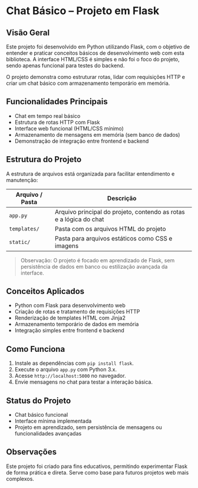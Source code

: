 # Chat Básico – Projeto em Flask

## Visão Geral
Este projeto foi desenvolvido em Python utilizando Flask, com o objetivo de entender e praticar conceitos básicos de desenvolvimento web com esta biblioteca. A interface HTML/CSS é simples e não foi o foco do projeto, sendo apenas funcional para testes do backend.

O projeto demonstra como estruturar rotas, lidar com requisições HTTP e criar um chat básico com armazenamento temporário em memória.

## Funcionalidades Principais
- Chat em tempo real básico  
- Estrutura de rotas HTTP com Flask  
- Interface web funcional (HTML/CSS mínimo)  
- Armazenamento de mensagens em memória (sem banco de dados)  
- Demonstração de integração entre frontend e backend  

## Estrutura do Projeto
A estrutura de arquivos está organizada para facilitar entendimento e manutenção:

| Arquivo / Pasta      | Descrição                                                                                   |
|--------------------|--------------------------------------------------------------------------------------------|
| `app.py`           | Arquivo principal do projeto, contendo as rotas e a lógica do chat                           |
| `templates/`       | Pasta com os arquivos HTML do projeto                                                      |
| `static/`          | Pasta para arquivos estáticos como CSS e imagens                                           |

> Observação: O projeto é focado em aprendizado de Flask, sem persistência de dados em banco ou estilização avançada da interface.

## Conceitos Aplicados
- Python com Flask para desenvolvimento web  
- Criação de rotas e tratamento de requisições HTTP  
- Renderização de templates HTML com Jinja2  
- Armazenamento temporário de dados em memória  
- Integração simples entre frontend e backend  

## Como Funciona
1. Instale as dependências com `pip install flask`.  
2. Execute o arquivo `app.py` com Python 3.x.  
3. Acesse `http://localhost:5000` no navegador.  
4. Envie mensagens no chat para testar a interação básica.  

## Status do Projeto
- Chat básico funcional  
- Interface mínima implementada  
- Projeto em aprendizado, sem persistência de mensagens ou funcionalidades avançadas  

## Observações
Este projeto foi criado para fins educativos, permitindo experimentar Flask de forma prática e direta. Serve como base para futuros projetos web mais complexos.
